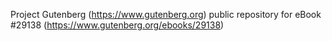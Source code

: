 Project Gutenberg (https://www.gutenberg.org) public repository for eBook #29138 (https://www.gutenberg.org/ebooks/29138)
